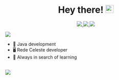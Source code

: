 <div align="center">
   <h1>Hey there! <img src="https://media.giphy.com/media/hvRJCLFzcasrR4ia7z/giphy.gif" width="25px"></h1>
</div>

<p align="center">
  <a href="mailto:deserrc@gmail.com">
    <img src="https://img.shields.io/badge/-deserrc@gmail.com-2F80ED?style=flat-square&labelColor=2F80ED&logo=Gmail&logoColor=FFFFFF&link=mailto:deserrc@gmail.com">
  </a>
  <a href="https://discord.com/users/268040487800274956">
    <img src="https://img.shields.io/badge/@Deser6626-2F80ED?style=flat-square&labelColor=2F80ED&logo=discord&logoColor=FFFFFF">
  </a>
  <a href="https://twitter.com/intent/follow?screen_name=DeserRC">
    <img src="https://img.shields.io/badge/@DeserRC-2F80ED?style=flat-square&labelColor=2F80ED&logo=twitter&logoColor=FFFFFF&link=https://twitter.com/intent/follow?screen_name=DeserRC">
  </a>
</p>

<img align="center" src="https://github-readme-stats.vercel.app/api?username=DeserRC&count_private=true&show_icons=true&hide_title=true&hide=stars" />

<br>

- 👑 Java development
- 🖥️ Rede Celeste developer 
- 📕 Always in search of learning

<br>

<div align="left">
   <img src="https://github-profile-trophy.vercel.app/?username=mluizaa00&theme=flat&no-frame=true&margin-w=25" />
</div>
